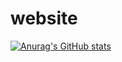# website

[![Anurag's GitHub stats](https://github-readme-stats.vercel.app/api?username=fiona-cai)](https://github.com/anuraghazra/github-readme-stats)
